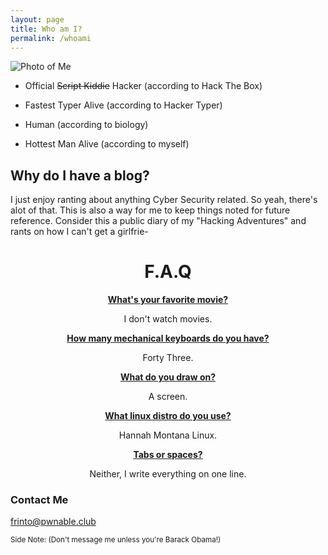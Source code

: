 ```yaml
---
layout: page
title: Who am I?
permalink: /whoami
---
```

<img src="{{ site.baseurl }}/images/me2.png" alt="Photo of Me">


* Official ~~Script Kiddie~~ Hacker (according to Hack The Box)

<script src="https://www.hackthebox.eu/badge/14037"></script>

* Fastest Typer Alive (according to Hacker Typer)

* Human (according to biology)

* Hottest Man Alive (according to myself)

## Why do I have a blog?

I just enjoy ranting about anything Cyber Security related. So yeah, there's alot of that. This is also a way for me to keep things noted for future reference. Consider this a public diary of my "Hacking Adventures" and rants on how I can't get a girlfrie-

<center>
  <h1>F.A.Q</h1>
  <p style="text-decoration: underline"><strong>What's your favorite movie?</strong></p>
  <p>I don't watch movies.</p>
  <p style="text-decoration: underline"><strong>How many mechanical keyboards do you have?</strong></p>
  <p>Forty Three.</p>
  <p style="text-decoration: underline"><strong>What do you draw on?</strong></p>
  <p>A screen.</p>
  <p style="text-decoration: underline"><strong>What linux distro do you use?</strong></p>
  <p>Hannah Montana Linux.</p>
  <p style="text-decoration: underline"><strong>Tabs or spaces?</strong></p>
  <p>Neither, I write everything on one line.</p>
</center>

### Contact Me

[frinto@pwnable.club](mailto:frinto@pwnable.club)

<small>Side Note: (Don't message me unless you're Barack Obama!)</small>
